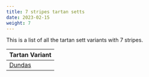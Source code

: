 ```yaml
---
title: 7 stripes tartan setts
date: 2023-02-15
weight: 7
---
```

This is a list of all the tartan sett variants with 7 stripes.

| Tartan Variant |
|---------------|
| [Dundas](/tartans/k/8/db32/k24/dg48/dr2/dg4/k/4/)||
